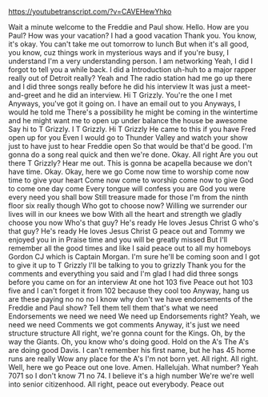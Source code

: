 https://youtubetranscript.com/?v=CAVEHewYhko

 Wait a minute welcome to the Freddie and Paul show. Hello. How are you Paul? How was your vacation? I had a good vacation Thank you. You know, it's okay. You can't take me out tomorrow to lunch But when it's all good, you know, cuz things work in mysterious ways and if you're busy, I understand I'm a very understanding person. I am networking Yeah, I did I forgot to tell you a while back. I did a Introduction uh-huh to a major rapper really out of Detroit really? Yeah and The radio station had me go up there and I did three songs really before he did his interview It was just a meet-and-greet and he did an interview. Hi T Grizzly. You're the one I met Anyways, you've got it going on. I have an email out to you Anyways, I would he told me There's a possibility he might be coming in the wintertime and he might want me to open up under balance the house be awesome Say hi to T Grizzly. I T Grizzly. Hi T Grizzly He came to this if you have Fred open up for you Even I would go to Thunder Valley and watch your show just to have just to hear Freddie open So that would be that'd be good. I'm gonna do a song real quick and then we're done. Okay. All right Are you out there T Grizzly? Hear me out. This is gonna be acapella because we don't have time. Okay. Okay, here we go Come now time to worship come now time to give your heart Come now come to worship come now to give God to come one day come Every tongue will confess you are God you were every need you shall bow Still treasure made for those I'm from the ninth floor six really though Who got to choose now? Willing we surrender our lives will in our knees we bow With all the heart and strength we gladly choose you now Who's that guy? He's ready He loves Jesus Christ G who's that guy? He's ready He loves Jesus Christ G peace out and Tommy we enjoyed you in in Praise time and you will be greatly missed But I'll remember all the good times and like I said peace out to all my homeboys Gordon CJ which is Captain Morgan. I'm sure he'll be coming soon and I got to give it up to T Grizzly I'll be talking to you to grizzly Thank you for the comments and everything you said and I'm glad I had did three songs before you came on for an interview At one hot 103 five Peace out hot 103 five and I can't forget it from 102 because they cool too Anyway, hang us are these paying no no no I know why don't we have endorsements of the Freddie and Paul show? Tell them tell them that's what we need Endorsements we need we need We need up Endorsements right? Yeah, we need we need Comments we got comments Anyway, it's just we need structure structure All right, we're gonna count for the Kings. Oh, by the way the Giants. Oh, you know who's doing good. Hold on the A's The A's are doing good Davis. I can't remember his first name, but he has 45 home runs are really Wow any place for the A's I'm not born yet. All right. All right. Well, here we go Peace out one love. Amen. Hallelujah. What number? Yeah 7071 so I don't know 71 no 74. I believe it's a high number We're we're well into senior citizenhood. All right, peace out everybody. Peace out